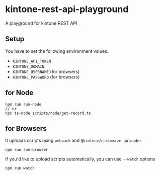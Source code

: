 # kintone-rest-api-playground
A playground for kintone REST API

## Setup

You have to set the following environment values.

- `KINTONE_API_TOKEN`
- `KINTONE_DOMAIN`
- `KINTONE_USERNAME` (for browsers)
- `KINTONE_PASSWORD` (for browsers)

## for Node

```
npm run run-node
// or
npx ts-node scripts/node/get-record.ts
```

## for Browsers

It uploads scripts using `webpack` and `@kintone/customize-uploader`

```
npm run run-browser
```

If you'd like to upload scripts automatically, you can use `--watch` options

```
npm run watch
```